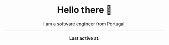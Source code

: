 <h1 align='center'>Hello there 👋</h1>
<p align='center'>I am a software engineer from Portugal.</p>

---
<p align='center'><strong>Last active at:</strong> <!--TIMESTAMP:{"format": "DD/MM/YYYY, HH:mm", "tz": "PT"}--></p>
